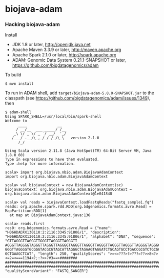 # biojava-adam

### Hacking biojava-adam

Install

 * JDK 1.8 or later, http://openjdk.java.net
 * Apache Maven 3.3.9 or later, http://maven.apache.org
 * Apache Spark 2.1.0 or later, http://spark.apache.org
 * ADAM: Genomic Data System 0.21.1-SNAPSHOT or later, https://github.com/bigdatagenomics/adam


To build

    $ mvn install


To run in ADAM shell, add `target/biojava-adam-5.0.0-SNAPSHOT.jar` to the classpath (see https://github.com/bigdatagenomics/adam/issues/1349), then

```
$ adam-shell
Using SPARK_SHELL=/usr/local/bin/spark-shell
Welcome to
      ____              __
     / __/__  ___ _____/ /__
    _\ \/ _ \/ _ `/ __/  '_/
   /___/ .__/\_,_/_/ /_/\_\   version 2.1.0
      /_/

Using Scala version 2.11.8 (Java HotSpot(TM) 64-Bit Server VM, Java 1.8.0_60)
Type in expressions to have them evaluated.
Type :help for more information.

scala> import org.biojava.nbio.adam.BiojavaAdamContext
import org.biojava.nbio.adam.BiojavaAdamContext

scala> val biojavaContext = new BiojavaAdamContext(sc)
biojavaContext: org.biojava.nbio.adam.BiojavaAdamContext = org.biojava.nbio.adam.BiojavaAdamContext@1e041848

scala> val reads = biojavaContext.loadFastqReads("fastq_sample1.fq")
reads: org.apache.spark.rdd.RDD[org.bdgenomics.formats.avro.Read] = MapPartitionsRDD[1]
  at map at BiojavaAdamContext.java:136

scala> reads.first
res0: org.bdgenomics.formats.avro.Read = {"name": "H06HDADXX130110:2:2116:3345:91806/1", "description":
"H06HDADXX130110:2:2116:3345:91806/1", "alphabet": "DNA", "sequence": "GTTAGGGTTAGGGTTGGGTTAGGGTTAGGGTT
AGGGTTAGGGGTAGGGTTAGGGTTAGGGGTAGGGTTAGGGTTAGGGTTAGGGTTAGGGTTAGGGGTAGGGCTAGGGTTAAGGGTAGGGTTAGCGAAAGGGCTG
GGGTTAGGGGTGCGGGTACGCGTAGCATTAGGGCTAGAAGTAGGATCTGCAGTGCCTGACCGCGTCTGCGCGGCGACTGCCCAAAGCCTGGGGCCGACTCCAG
GCTGAAGCTCAT", "length": 250, "qualityScores": ">=<=???>?>???=??>>8<?><=2=<===1194<?;:?>>?#3==>########
#######################################################################################################
############################################################################################",
"qualityScoreVariant": "FASTQ_SANGER"}
```
